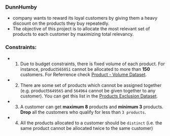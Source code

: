 ### DunnHumby
* company wants to reward its loyal customers by giving them a heavy discount on the products they buy repeatedly.
* The objective of this project is to allocate the most relevant set of products to each customer by maximizing total relevancy.

### Constraints: 
* 1. Due to budget constraints, there is fixed volume of each product. For instance, product``565051`` cannot be allocated to more than **150** customers. For Referrence check [Product - Volume Dataset](https://github.com/AI-kartheek/Python-Projects/blob/main/Dunnhumby%20%20Code%20Combat%202.0/datasets/Products.csv).
* 2. There are some set of products which cannot be assigned together (e.g. product``5649565`` and ``564964`` cannot be given together to any customer). You can get this list in the [Products Exclusion Dataset](https://github.com/AI-kartheek/Python-Projects/blob/main/Dunnhumby%20%20Code%20Combat%202.0/datasets/Exclusion.csv).
* 3. A customer can get **maximum 8** products and **minimum 3** products. **Drop** all the customers who qualify for less than      ``3 products``.
* 4. All the products allocated to a customer should be ``distinct`` (i.e. the same product cannot be allocated twice to the same customer)
